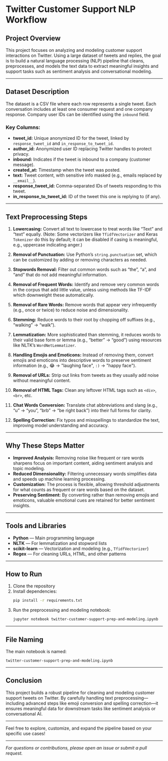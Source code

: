 # Twitter Customer Support NLP Workflow


## Project Overview

This project focuses on analyzing and modeling customer support interactions on Twitter. Using a large dataset of tweets and replies, the goal is to build a natural language processing (NLP) pipeline that cleans, preprocesses, and models the text data to extract meaningful insights and support tasks such as sentiment analysis and conversational modeling.

---

## Dataset Description

The dataset is a CSV file where each row represents a single tweet. Each conversation includes at least one consumer request and one company response. Company user IDs can be identified using the `inbound` field.

### Key Columns:

- **tweet_id:** Unique anonymized ID for the tweet, linked by `response_tweet_id` and `in_response_to_tweet_id`.
- **author_id:** Anonymized user ID replacing Twitter handles to protect privacy.
- **inbound:** Indicates if the tweet is inbound to a company (customer message).
- **created_at:** Timestamp when the tweet was posted.
- **text:** Tweet content, with sensitive info masked (e.g., emails replaced by `__email__`).
- **response_tweet_id:** Comma-separated IDs of tweets responding to this tweet.
- **in_response_to_tweet_id:** ID of the tweet this one is replying to (if any).

---

## Text Preprocessing Steps

1. **Lowercasing:** Convert all text to lowercase to treat words like “Text” and “text” equally. (Note: Some vectorizers like `TfidfVectorizer` and Keras `Tokenizer` do this by default; it can be disabled if casing is meaningful, e.g., uppercase indicating anger.)

2. **Removal of Punctuation:** Use Python’s `string.punctuation` set, which can be customized by adding or removing characters as needed.

3. **Stopwords Removal:** Filter out common words such as “the”, “a”, and “and” that do not add meaningful information.

4. **Removal of Frequent Words:** Identify and remove very common words in the corpus that add little value, unless using methods like TF-IDF which downweight these automatically.

5. **Removal of Rare Words:** Remove words that appear very infrequently (e.g., once or twice) to reduce noise and dimensionality.

6. **Stemming:** Reduce words to their root by chopping off suffixes (e.g., “walking” → “walk”).

7. **Lemmatization:** More sophisticated than stemming, it reduces words to their valid base form or lemma (e.g., “better” → “good”) using resources like NLTK’s `WordNetLemmatizer`.

8. **Handling Emojis and Emoticons:** Instead of removing them, convert emojis and emoticons into descriptive words to preserve sentiment information (e.g., 😂 → "laughing face", `:)` → "happy face").

9. **Removal of URLs:** Strip out links from tweets as they usually add noise without meaningful content.

10. **Removal of HTML Tags:** Clean any leftover HTML tags such as `<div>`, `<br>`, etc.

11. **Chat Words Conversion:** Translate chat abbreviations and slang (e.g., “u” → “you”, “brb” → “be right back”) into their full forms for clarity.

12. **Spelling Correction:** Fix typos and misspellings to standardize the text, improving model understanding and accuracy.

---

## Why These Steps Matter

- **Improved Analysis:** Removing noise like frequent or rare words sharpens focus on important content, aiding sentiment analysis and topic modeling.
- **Reduced Dimensionality:** Filtering unnecessary words simplifies data and speeds up machine learning processing.
- **Customization:** The process is flexible, allowing threshold adjustments for what counts as frequent or rare words based on the dataset.
- **Preserving Sentiment:** By converting rather than removing emojis and emoticons, valuable emotional cues are retained for better sentiment insights.

---

## Tools and Libraries

- **Python** — Main programming language
- **NLTK** — For lemmatization and stopword lists
- **scikit-learn** — Vectorization and modeling (e.g., `TfidfVectorizer`)
- **Regex** — For cleaning URLs, HTML, and other patterns

---

## How to Run

1. Clone the repository  
2. Install dependencies:
    ```bash
    pip install -r requirements.txt
    ```
3. Run the preprocessing and modeling notebook:
    ```bash
    jupyter notebook twitter-customer-support-prep-and-modeling.ipynb
    ```

---

## File Naming

The main notebook is named:

`twitter-customer-support-prep-and-modeling.ipynb`

---

## Conclusion

This project builds a robust pipeline for cleaning and modeling customer support tweets on Twitter. By carefully handling text preprocessing—including advanced steps like emoji conversion and spelling correction—it ensures meaningful data for downstream tasks like sentiment analysis or conversational AI.

---

Feel free to explore, customize, and expand the pipeline based on your specific use cases!

---

*For questions or contributions, please open an issue or submit a pull request.*

